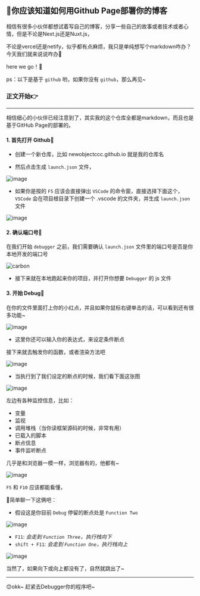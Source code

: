 #

## 🚀你应该知道如何用Github Page部署你的博客

相信有很多小伙伴都想试着写自己的博客，分享一些自己的故事或者技术或者心情，但是不论是Next.js还是Nuxt.js，

不论是vercel还是netify，似乎都有点麻烦，我只是单纯想写个markdown咋办？今天我们就来说说咋办🎯

here we go！🚀

ps：以下是基于 `github` 哟，如果你没有 `github`，那么再见~

### 正文开始👉

------------------------------------------------

相信细心的小伙伴已经注意到了，其实我的这个仓库全都是markdown，而且也是基于GitHub Page的部署的。

#### 1. 首先打开 Github📌

- 创建一个新仓库，比如 newobjectccc.github.io 就是我的仓库名



- 然后点击生成 `launch.json` 文件，

![image](https://github.com/newObjectccc/newObjectccc.github.io/assets/42132586/4d9552a2-1c4c-47db-8ccd-29496f50ef23)

- 如果你是按的 `F5` 应该会直接弹出 `VSCode` 的命令窗，直接选择下面这个，`VSCode` 会在项目根目录下创建一个 .vscode 的文件夹，并生成 `launch.json` 文件

![image](https://github.com/newObjectccc/newObjectccc.github.io/assets/42132586/c97884b7-b29a-4682-acf0-abe8cf828cb9)

#### 2. 确认端口号📌

在我们开始 `debugger` 之前，我们需要确认 `launch.json` 文件里的端口号是否是你本地开发的端口号
  
![carbon](https://github.com/newObjectccc/newObjectccc.github.io/assets/42132586/4249f7d7-a038-4016-ad96-58b895fe548f)

- 接下来就在本地跑起来你的项目，并打开你想要 `Debugger` 的 js 文件

#### 3. 开始 Debug📌

在你的文件里面打上你的小红点，并且如果你鼠标右键单击的话，可以看到还有很多功能~

![image](https://github.com/newObjectccc/newObjectccc.github.io/assets/42132586/6dd72f00-36ca-47b5-8ac7-92e57033aad8)

- 这里你还可以输入你的表达式，来设定条件断点

接下来就去触发你的函数，或者渲染方法吧

![image](https://github.com/newObjectccc/newObjectccc.github.io/assets/42132586/2140db6f-8ce5-4c06-88e0-e283975fb996)

- 当执行到了我们设定的断点的时候，我们看下面这张图

![image](https://github.com/newObjectccc/newObjectccc.github.io/assets/42132586/60807531-1756-4e12-95f4-1b0910010f93)

左边有各种监控信息，比如：

- 变量
- 监视
- 调用堆栈（当你读框架源码的时候，非常有用）
- 已载入的脚本
- 断点信息
- 事件监听断点

几乎是和浏览器一模一样，浏览器有的，他都有~

![image](https://github.com/newObjectccc/newObjectccc.github.io/assets/42132586/3b49bec4-23b4-4690-b4dc-a50e1f4c74bc)

`F5` 和 `F10` 应该都能看懂，

📌简单聊一下这俩吧：

- 假设这是你目前 `Debug` 停留的断点处是 `Function Two`

![image](https://github.com/newObjectccc/newObjectccc.github.io/assets/42132586/911416d8-0f72-406f-aad1-1c80bc451edd)

- `F11`: *会走到 `Function Three`，执行栈向下*
- `shift + F11`: *会走到 `Function One`，执行栈向上*

![image](https://github.com/newObjectccc/newObjectccc.github.io/assets/42132586/6bcad45d-c144-4601-af75-e60719b5224d)

当然了，如果向下或向上都没有了，自然就跳出了~

------------------------------------------------

😊okk~ 赶紧去Debugger你的程序吧~
